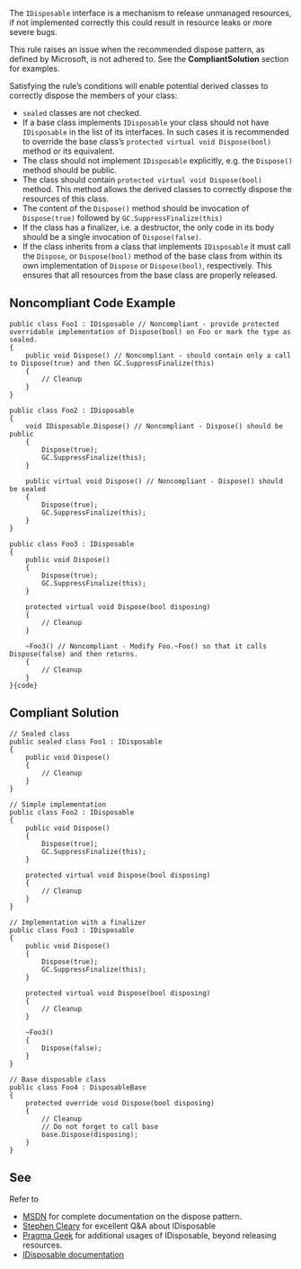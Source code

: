 The `IDisposable` interface is a mechanism to release unmanaged resources, if not implemented correctly this could result in resource leaks or more severe bugs.
 
This rule raises an issue when the recommended dispose pattern, as defined by Microsoft, is not adhered to. See the **CompliantSolution** section for examples.
 
Satisfying the rule’s conditions will enable potential derived classes to correctly dispose the members of your class:
 
- `sealed` classes are not checked.
- If a base class implements `IDisposable` your class should not have `IDisposable` in the list of its interfaces. In such
  cases it is recommended to override the base class’s `protected virtual void Dispose(bool)` method or its equivalent.
- The class should not implement `IDisposable` explicitly, e.g. the `Dispose()` method should be public.
- The class should contain `protected virtual void Dispose(bool)` method. This method allows the derived classes to correctly dispose
  the resources of this class.
- The content of the `Dispose()` method should be invocation of `Dispose(true)` followed by
  `GC.SuppressFinalize(this)`
- If the class has a finalizer, i.e. a destructor, the only code in its body should be a single invocation of `Dispose(false)`.
- If the class inherits from a class that implements `IDisposable` it must call the `Dispose`, or
  `Dispose(bool)` method of the base class from within its own implementation of `Dispose` or `Dispose(bool)`,
  respectively. This ensures that all resources from the base class are properly released.

## Noncompliant Code Example

    public class Foo1 : IDisposable // Noncompliant - provide protected overridable implementation of Dispose(bool) on Foo or mark the type as sealed.
    {
        public void Dispose() // Noncompliant - should contain only a call to Dispose(true) and then GC.SuppressFinalize(this)
        {
            // Cleanup
        }
    }
    
    public class Foo2 : IDisposable
    {
        void IDisposable.Dispose() // Noncompliant - Dispose() should be public
        {
            Dispose(true);
            GC.SuppressFinalize(this);
        }
    
        public virtual void Dispose() // Noncompliant - Dispose() should be sealed
        {
            Dispose(true);
            GC.SuppressFinalize(this);
        }
    }
    
    public class Foo3 : IDisposable
    {
        public void Dispose()
        {
            Dispose(true);
            GC.SuppressFinalize(this);
        }
    
        protected virtual void Dispose(bool disposing)
        {
            // Cleanup
        }
    
        ~Foo3() // Noncompliant - Modify Foo.~Foo() so that it calls Dispose(false) and then returns.
        {
            // Cleanup
        }
    }{code}

## Compliant Solution

    // Sealed class
    public sealed class Foo1 : IDisposable
    {
        public void Dispose()
        {
            // Cleanup
        }
    }
    
    // Simple implementation
    public class Foo2 : IDisposable
    {
        public void Dispose()
        {
            Dispose(true);
            GC.SuppressFinalize(this);
        }
    
        protected virtual void Dispose(bool disposing)
        {
            // Cleanup
        }
    }
    
    // Implementation with a finalizer
    public class Foo3 : IDisposable
    {
        public void Dispose()
        {
            Dispose(true);
            GC.SuppressFinalize(this);
        }
    
        protected virtual void Dispose(bool disposing)
        {
            // Cleanup
        }
    
        ~Foo3()
        {
            Dispose(false);
        }
    }
    
    // Base disposable class
    public class Foo4 : DisposableBase
    {
        protected override void Dispose(bool disposing)
        {
            // Cleanup
            // Do not forget to call base
            base.Dispose(disposing);
        }
    }

## See
 
Refer to

- [MSDN](https://msdn.microsoft.com/en-us/library/498928w2.aspx) for complete documentation on the dispose pattern.
- [Stephen Cleary](https://blog.stephencleary.com/2009/08/how-to-implement-idisposable-and.html) for excellent Q&A about
  IDisposable
- [Pragma Geek](https://pragmateek.com/c-scope-your-global-state-changes-with-idisposable-and-the-using-statement/) for additional
  usages of IDisposable, beyond releasing resources.
- [IDisposable documentation](https://docs.microsoft.com/en-us/dotnet/api/system.idisposable?view=netframework-4.7)